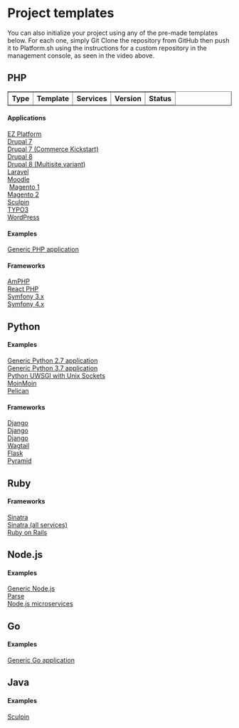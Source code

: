 # Project templates

You can also initialize your project using any of the pre-made templates below.  For each one, simply Git Clone the repository from GitHub then push it to Platform.sh using the instructions for a custom repository in the management console, as seen in the video above.

## PHP

<html>
   <head>
      <title>Services Supported Versions</title>
   </head>
   <body>
      <div class="wrapper">
      <div class="profile">
        <table id= "phpTable" border="1">
        <thead>
        <th>Type</th>
        <th>Template</th>
        <th>Services</th>
        <th>Version</th>
        <th>Status</th>
        </thead>
          <tbody>
          </tbody>
         </table>
      </div>
      </div>
   </body>
   <script>
   var json = "/scripts/templates/templates.json";
   makeTable("php", "phpTable");
   </script>
   </body>
</html>

<section class="examples-lists">

<div>
  <h4>Applications</h4>
  <a href="https://github.com/platformsh/platformsh-example-ezplatform">EZ Platform</a><br />
  <a href="https://github.com/platformsh/template-drupal7">Drupal 7</a><br />
  <a href="https://github.com/platformsh/platformsh-example-drupalcommerce7">Drupal 7 (Commerce Kickstart)</a><br />
  <a href="https://github.com/platformsh/template-drupal8">Drupal 8</a><br />
  <a href="https://github.com/platformsh/platformsh-example-drupal8-multisite">Drupal 8 (Multisite variant)</a><br />
  <a href="https://github.com/platformsh/template-laravel">Laravel</a><br />
  <a href="https://github.com/platformsh/platformsh-example-moodle">Moodle</a><br />
  <a href="https://github.com/platformsh/platformsh-example-magento1">Magento 1</a><br />
  <a href="https://github.com/platformsh/platformsh-example-magento">Magento 2</a><br />
  <a href="https://github.com/platformsh/platformsh-example-sculpin">Sculpin</a><br />
  <a href="https://github.com/platformsh/platformsh-example-typo3">TYPO3</a><br />
  <a href="https://github.com/platformsh/template-wordpress">WordPress</a>
</div>

<div>
  <h4>Examples</h4>
  <a href="https://github.com/platformsh/platformsh-example-php">Generic PHP application</a><br />
</div>


<div>
  <h4>Frameworks</h4>
  <a href="https://github.com/platformsh/platformsh-example-amphp">AmPHP</a><br />
  <a href="https://github.com/platformsh/platformsh-example-reactphp">React PHP</a><br />
  <a href="https://github.com/platformsh/template-symfony3">Symfony 3.x</a><br />
  <a href="https://github.com/platformsh/template-symfony4">Symfony 4.x</a><br />
</div>

</section>

## Python

<section class="examples-lists">

<div>
  <h4>Examples</h4>
  <a href="https://github.com/platformsh/platformsh/template-python2">Generic Python 2.7 application</a><br />
  <a href="https://github.com/platformsh/platformsh/template-python3">Generic Python 3.7 application</a><br />
  <a href="https://github.com/platformsh/platformsh-example-python-uwsgi">Python UWSGI with Unix Sockets</a><br />
  <a href="https://github.com/platformsh/platformsh/template-moinmoin">MoinMoin</a><br />
  <a href="https://github.com/platformsh/platformsh/template-pelican">Pelican</a><br />
</div>

<div>
  <h4>Frameworks</h4>
  <a href="https://github.com/platformsh/platformsh-example-django">Django</a><br />
  <a href="https://github.com/platformsh/platformsh/template-django1">Django</a><br />
  <a href="https://github.com/platformsh/platformsh/template-django2">Django</a><br />
  <a href="https://github.com/platformsh/platformsh/template-wagtail">Wagtail</a><br />
  <a href="https://github.com/platformsh/template-flask">Flask</a><br />
  <a href="https://github.com/platformsh/platformsh/template-pyramid">Pyramid</a><br />
</div>

</section>

## Ruby

<section class="examples-lists">

<div>
  <h4>Frameworks</h4>
  <a href="https://github.com/platformsh/platformsh-example-sinatra">Sinatra</a><br />
  <a href="https://github.com/platformsh/platformsh-example-ruby-sinatra-all-the-services">Sinatra (all services)</a><br />
  <a href="https://github.com/platformsh/platformsh-example-rails">Ruby on Rails</a>
</div>

</section>

## Node.js

<section class="examples-lists">

<div>
  <h4>Examples</h4>
  <a href="https://github.com/platformsh/platformsh-example-nodejs">Generic Node.js</a><br />
  <a href="https://github.com/platformsh/platformsh-example-parseit">Parse</a><br />
  <a href="https://github.com/platformsh/platformsh-example-nodejs-microservices">Node.js microservices</a>
</div>

</section>

## Go

<section class="examples-lists">

<div>
  <h4>Examples</h4>
  <a href="https://github.com/platformsh/template-golang">Generic Go application</a>
</div>

</section>

## Java

<section class="examples-lists">

<div>
  <h4>Examples</h4>
  <a href="https://github.com/platformsh/template-sculpin">Sculpin</a>
</div>

</section>
